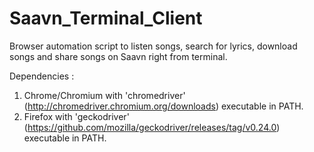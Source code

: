 # Saavn_Terminal_Client

Browser automation script to listen songs, search for lyrics, download songs and share songs on Saavn right from terminal.

Dependencies :
1) Chrome/Chromium with 'chromedriver' (http://chromedriver.chromium.org/downloads) executable in PATH.
2) Firefox with 'geckodriver' (https://github.com/mozilla/geckodriver/releases/tag/v0.24.0) executable in PATH.
